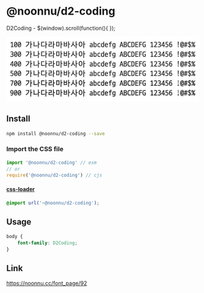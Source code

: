 # @noonnu/d2-coding

D2Coding - $(window).scroll(function(){ });

![example](./example.png)

## Install

```bash
npm install @noonnu/d2-coding --save
```

### Import the CSS file

```js
import '@noonnu/d2-coding' // esm
// or
require('@noonnu/d2-coding') // cjs
```

#### [css-loader](https://github.com/webpack-contrib/css-loader)

```css
@import url('~@noonnu/d2-coding');
```

## Usage

```css
body {
    font-family: D2Coding;
}
```

## Link

https://noonnu.cc/font_page/92
